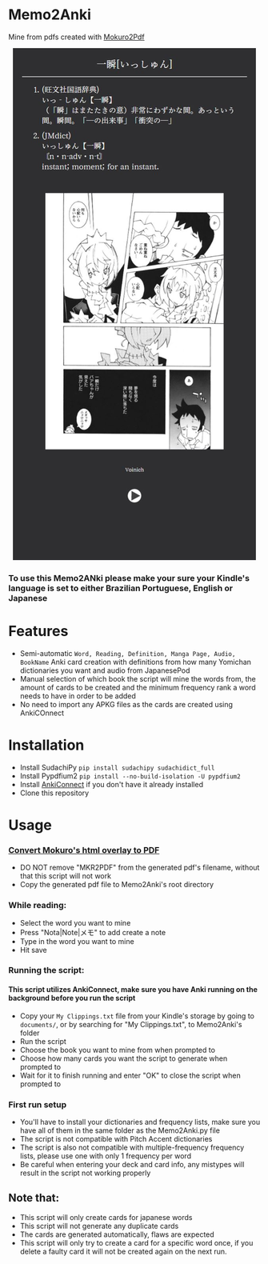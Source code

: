 # Memo2Anki
Mine from pdfs created with [Mokuro2Pdf](https://github.com/Kartoffel0/Mokuro2Pdf)
<p align="center">
  <img src="Memo2Anki-card.JPG">
</p>

### To use this Memo2ANki please make your sure your Kindle's language is set to either Brazilian Portuguese, English or Japanese

# Features
- Semi-automatic ```Word, Reading, Definition, Manga Page, Audio, BookName``` Anki card creation with definitions from how many Yomichan dictionaries you want and audio from JapanesePod
- Manual selection of which book the script will mine the words from, the amount of cards to be created and the minimum frequency rank a word needs to have in order to be added
- No need to import any APKG files as the cards are created using AnkiCOnnect

# Installation
- Install SudachiPy
`pip install sudachipy sudachidict_full`
- Install Pypdfium2
`pip install --no-build-isolation -U pypdfium2`
- Install [AnkiConnect](https://ankiweb.net/shared/info/2055492159) if you don't have it already installed
- Clone this repository

# Usage
### [Convert Mokuro's html overlay to PDF](https://github.com/Kartoffel0/Mokuro2Pdf)
- DO NOT remove "MKR2PDF" from the generated pdf's filename, without that this script will not work
- Copy the generated pdf file to Memo2Anki's root directory

### While reading:
- Select the word you want to mine
- Press "Nota|Note|メモ" to add create a note
- Type in the word you want to mine
- Hit save

### Running the script:
#### This script utilizes AnkiConnect, make sure you have Anki running on the background before you run the script
- Copy your `My Clippings.txt` file from your Kindle's storage by going to ```documents/```, or by searching for "My Clippings.txt", to Memo2Anki's folder
- Run the script
- Choose the book you want to mine from when prompted to
- Choose how many cards you want the script to generate when prompted to
- Wait for it to finish running and enter "OK" to close the script when prompted to

### First run setup
- You'll have to install your dictionaries and frequency lists, make sure you have all of them in the same folder as the Memo2Anki.py file
- The script is not compatible with Pitch Accent dictionaries
- The script is also not compatible with multiple-frequency frequency lists, please use one with only 1 frequency per word
- Be careful when entering your deck and card info, any mistypes will result in the script not working properly

## Note that:
- This script will only create cards for japanese words
- This script will not generate any duplicate cards
- The cards are generated automatically, flaws are expected
- This script will only try to create a card for a specific word once, if you delete a faulty card it will not be created again on the next run.
